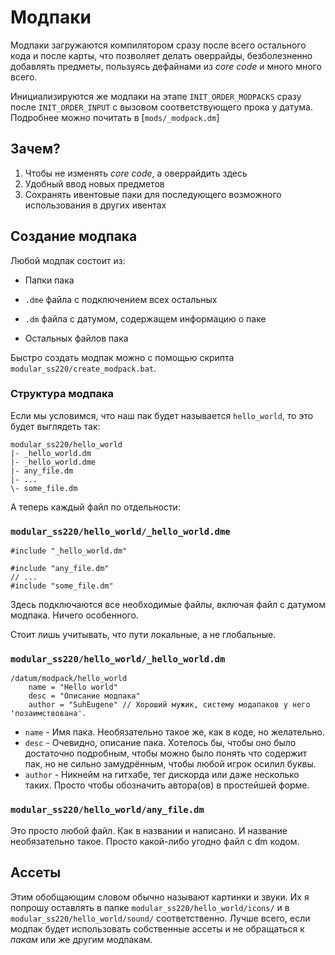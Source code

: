 # Модпаки

Модпаки загружаются компилятором сразу после всего остального кода и после карты, что позволяет делать оверрайды, безболезненно добавлять предметы, пользуясь дефайнами из *core code* и много много всего.

Инициализируются же модпаки на этапе `INIT_ORDER_MODPACKS` сразу после `INIT_ORDER_INPUT` с вызовом соответствующего прока у датума.
Подробнее можно почитать в [`mods/_modpack.dm`]

## Зачем?

1. Чтобы не изменять *core code*, а оверрайдить здесь
2. Удобный ввод новых предметов
3. Сохранять ивентовые паки для последующего возможного использования в других ивентах

## Создание модпака

Любой модпак состоит из:

- Папки пака

- `.dme` файла с подключением всех остальных
- `.dm` файла с датумом, содержащем информацию о паке
- Остальных файлов пака

Быстро создать модпак можно с помощью скрипта `modular_ss220/create_modpack.bat`.

### Структура модпака

Если мы условимся, что наш пак будет называется `hello_world`, то это будет выглядеть так:

```text
modular_ss220/hello_world
|- _hello_world.dm
|- _hello_world.dme
|- any_file.dm
|- ...
\- some_file.dm
```

А теперь каждый файл по отдельности:

### `modular_ss220/hello_world/_hello_world.dme`

```dm
#include "_hello_world.dm"

#include "any_file.dm"
// ...
#include "some_file.dm"
```

Здесь подключаются все необходимые файлы, включая файл с датумом модпака. Ничего особенного.

Стоит лишь учитывать, что пути локальные, а не глобальные.

### `modular_ss220/hello_world/_hello_world.dm`

```dm
/datum/modpack/hello_world
    name = "Hello world"
    desc = "Описание модпака"
    author = "SuhEugene" // Хороший мужик, систему модапаков у него 'позаимствована'.
```

- `name` - Имя пака. Необязательно такое же, как в коде, но желательно.
- `desc` - Очевидно, описание пака. Хотелось бы, чтобы оно было достаточно подробным, чтобы можно было понять что содержит пак, но не сильно замудрённым, чтобы любой игрок осилил буквы.
- `author` - Никнейм на гитхабе, тег дискорда или даже несколько таких. Просто чтобы обозначить автора(ов) в простейшей форме.

### `modular_ss220/hello_world/any_file.dm`

Это просто любой файл. Как в названии и написано. И название необязательно такое. Просто какой-либо угодно файл с dm кодом.

## Ассеты

Этим обобщающим словом обычно называют картинки и звуки. Их я попрошу оставлять в папке `modular_ss220/hello_world/icons/` и в `modular_ss220/hello_world/sound/` соответственно.
Лучше всего, если модпак будет использовать собственные ассеты и не обращаться к *пакам* или же другим модпакам.
